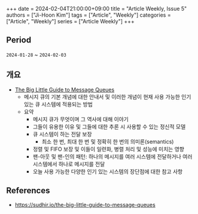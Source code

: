+++ 
date = 2024-02-04T21:00:00+09:00
title = "Article Weekly, Issue 5"
authors = ["Ji-Hoon Kim"]
tags = ["Article", "Weekly"]
categories = ["Article", "Weekly"]
series = ["Article Weekly"]
+++

## Period

`2024-01-28` ~ `2024-02-03`

## 개요

- [The Big Little Guide to Message Queues](https://sudhir.io/the-big-little-guide-to-message-queues)
  - 메시지 큐의 기본 개념에 대한 안내서 및 이러한 개념이 현재 사용 가능한 인기 있는 큐 시스템에 적용되는 방법
  - 요약
    - 메시지 큐가 무엇이며 그 역사에 대해 이야기
    - 그들이 유용한 이유 및 그들에 대한 추론 시 사용할 수 있는 정신적 모델
    - 큐 시스템이 하는 전달 보장
      - 최소 한 번, 최대 한 번 및 정확히 한 번의 의미론(semantics)
    - 정렬 및 FIFO 보장 및 이들이 일련화, 병렬 처리 및 성능에 미치는 영향
    - 팬-아웃 및 팬-인의 패턴: 하나의 메시지를 여러 시스템에 전달하거나 여러 시스템에서 하나로 메시지를 전달
    - 오늘 사용 가능한 다양한 인기 있는 시스템의 장단점에 대한 참고 사항

## References

- https://sudhir.io/the-big-little-guide-to-message-queues
